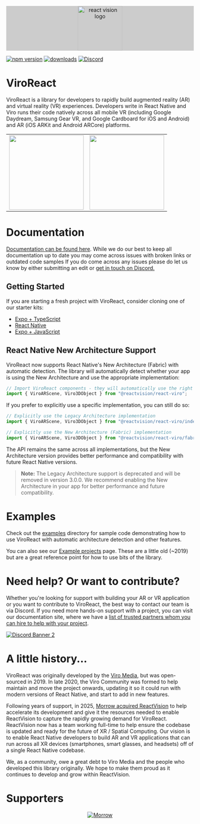 <p align="center" style="background-color: #CCCCCC;">
  <a href="https://www.reactvision.xyz/">
    <img src="https://jjhxsdfjbcyrgmbjocnp.supabase.co/storage/v1/object/public/Downloads/ReactVision/rv-logo-icon.png" alt="react vision logo" width="120px" height="120px">
  </a>
</p>

[![npm version](https://img.shields.io/npm/v/@reactvision/react-viro)](https://www.npmjs.com/package/@reactvision/react-viro)
[![downloads](https://img.shields.io/npm/dm/@reactvision/react-viro?color=purple)](https://www.npmjs.com/package/@reactvision/react-viro)
[![Discord](https://img.shields.io/discord/774471080713781259?label=Discord)](https://discord.gg/H3ksm5NhzT)

# ViroReact

ViroReact is a library for developers to rapidly build augmented reality (AR) and virtual reality (VR) experiences. Developers write in React Native and Viro runs their code natively across all mobile VR (including Google Daydream, Samsung Gear VR, and Google Cardboard for iOS and Android) and AR (iOS ARKit and Android ARCore) platforms.

<table>
  <tr>
    <td align="center">
      <img height="200" src="https://raw.githubusercontent.com/viromedia/viro/master/code-samples/js/ARCarDemo/viro_car_marker_demo.gif">
    </td>
    <td align="center">
      <img height="200" src="https://github.com/ViroCommunity/viro/assets/430272/b153b8e4-7b40-4197-b05b-dd1eb1566102">
    </td>
  </tr>
</table>

# Documentation

[Documentation can be found here](https://viro-community.readme.io/docs/overview). While we do our best to keep all documentation up to date you may come across issues with broken links or outdated code samples If you do come across any issues please do let us know by either submitting an edit or [get in touch on Discord.](https://discord.gg/H3ksm5NhzT)

## Getting Started

If you are starting a fresh project with ViroReact, consider cloning one of our starter kits:

- [Expo + TypeScript](https://github.com/ReactVision/expo-starter-kit-typescript)
- [React Native](https://github.com/ReactVision/starter-kit)
- [Expo + JavaScript](https://github.com/ReactVision/expo-starter-kit)

## React Native New Architecture Support

ViroReact now supports React Native's New Architecture (Fabric) with automatic detection. The library will automatically detect whether your app is using the New Architecture and use the appropriate implementation:

```javascript
// Import ViroReact components - they will automatically use the right implementation
import { ViroARScene, Viro3DObject } from "@reactvision/react-viro";
```

If you prefer to explicitly use a specific implementation, you can still do so:

```javascript
// Explicitly use the Legacy Architecture implementation
import { ViroARScene, Viro3DObject } from "@reactvision/react-viro/index";

// Explicitly use the New Architecture (Fabric) implementation
import { ViroARScene, Viro3DObject } from "@reactvision/react-viro/fabric";
```

The API remains the same across all implementations, but the New Architecture version provides better performance and compatibility with future React Native versions.

> **Note:** The Legacy Architecture support is deprecated and will be removed in version 3.0.0. We recommend enabling the New Architecture in your app for better performance and future compatibility.

# Examples

Check out the [examples](./examples) directory for sample code demonstrating how to use ViroReact with automatic architecture detection and other features.

You can also see our [Example projects](https://viro-community.readme.io/docs/examples) page. These are a little old (~2019) but are a great reference point for how to use bits of the library.

# Need help? Or want to contribute?

Whether you're looking for support with building your AR or VR application or you want to contribute to ViroReact, the best way to contact our team is via Discord. If you need more hands-on support with a project, you can visit our documentation site, where we have a [list of trusted partners whom you can hire to help with your project](https://viro-community.readme.io/docs/hire-a-viro-react-expert).

<a href="https://discord.gg/H3ksm5NhzT">
   <img src="https://discordapp.com/api/guilds/774471080713781259/widget.png?style=banner2" alt="Discord Banner 2"/>
</a>

# A little history...

ViroReact was originally developed by the [Viro Media](http://www.viromedia.com/), but was open-sourced in 2019. In late 2020, the Viro Community was formed to help maintain and move the project onwards, updating it so it could run with modern versions of React Native, and start to add in new features.

Following years of support, in 2025, [Morrow acquired ReactVision](https://www.themorrow.digital/blog/morrow-acquires-reactvision-and-viroreact-library) to help accelerate its development and give it the resources needed to enable ReactVision to capture the rapidly growing demand for ViroReact. ReactVision now has a team working full-time to help ensure the codebase is updated and ready for the future of XR / Spatial Computing. Our vision is to enable React Native developers to build AR and VR applications that can run across all XR devices (smartphones, smart glasses, and headsets) off of a single React Native codebase.

We, as a community, owe a great debt to Viro Media and the people who developed this library originally. We hope to make them proud as it continues to develop and grow within ReactVision.

# Supporters

<p align="center">
  <a href="https://themorrow.digital/">
    <img src="readmes/morrow-supporter.png" alt="Morrow">
  </a>
</p>
